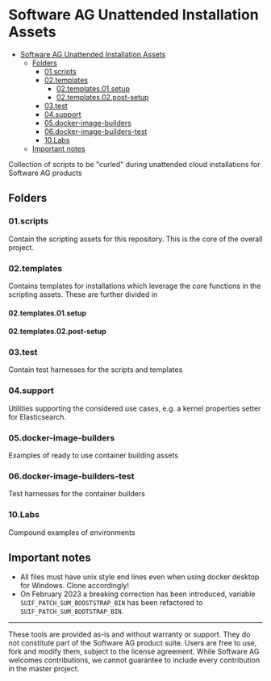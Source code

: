 # Software AG Unattended Installation Assets

- [Software AG Unattended Installation Assets](#software-ag-unattended-installation-assets)
  - [Folders](#folders)
    - [01.scripts](#01scripts)
    - [02.templates](#02templates)
      - [02.templates.01.setup](#02templates01setup)
      - [02.templates.02.post-setup](#02templates02post-setup)
    - [03.test](#03test)
    - [04.support](#04support)
    - [05.docker-image-builders](#05docker-image-builders)
    - [06.docker-image-builders-test](#06docker-image-builders-test)
    - [10.Labs](#10labs)
  - [Important notes](#important-notes)

Collection of scripts to be "curled" during unattended cloud installations for Software AG products

## Folders

### 01.scripts

Contain the scripting assets for this repository. This is the core of the overall project.

### 02.templates

Contains templates for installations which leverage the core functions in the scripting assets. These are further divided in

#### 02.templates.01.setup

#### 02.templates.02.post-setup

### 03.test

Contain test harnesses for the scripts and templates

### 04.support

Utilities supporting the considered use cases, e.g. a kernel properties setter for Elasticsearch.

### 05.docker-image-builders

Examples of ready to use container building assets

### 06.docker-image-builders-test

Test harnesses for the container builders

### 10.Labs

Compound examples of environments

## Important notes

- All files must have unix style end lines even when using docker desktop for Windows. Clone accordingly!
- On February 2023 a breaking correction has been introduced, variable `SUIF_PATCH_SUM_BOOSTSTRAP_BIN` has been refactored to `SUIF_PATCH_SUM_BOOTSTRAP_BIN`.

------------------------------

These tools are provided as-is and without warranty or support. They do not constitute part of the Software AG product suite. Users are free to use, fork and modify them, subject to the license agreement. While Software AG welcomes contributions, we cannot guarantee to include every contribution in the master project.

